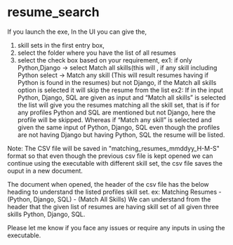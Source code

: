 # resume_search

If you launch the exe, In the UI you can give the,
1)	skill sets in the first entry box, 
2)	select the folder where you have the list of all resumes 
3)	select the check box based on your requirement, 
ex1: if only Python,Django -> select Match all skills(this will , if any skill including Python select -> Match any skill (This will result resumes having if Python is found in the resumes) 
but not Django, if the Match all skills option is selected it will skip the resume from the list 
ex2: If in the input Python, Django, SQL are given as input and “Match all skills” is selected the list will give you the resumes matching all the skill set, that is if for any profiles Python and SQL are mentioned but not Django, here the profile will be skipped.
Whereas if “Match any skill” is selected and given the same input of Python, Django, SQL even though the profiles are not having Django but having Python, SQL the resume will be listed.

 
Note: The CSV file will be saved in "matching_resumes_mmddyy_H-M-S" format so that even though the previous csv file is kept opened we can continue using the executable with different skill set, the csv file saves the ouput in a new document.

The document when opened, the header of the csv file has the below heading to understand the listed profiles skill set.
ex: Matching Resumes - (Python, Django, SQL) - (Match All Skills)
We can understand from the header that the given list of resumes are having skill set of all given three skills Python, Django, SQL.

Please let me know if you face any issues or require any inputs in using the executable.
